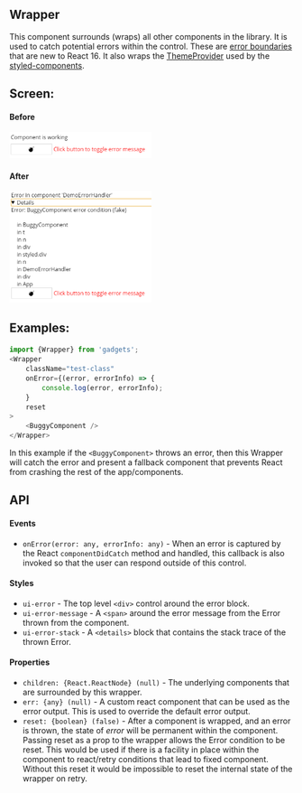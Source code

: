 <a name="module_Wrapper"></a>

## Wrapper
This component surrounds (wraps) all other components in the library.  It
is used to catch potential errors within the control.  These are
[error boundaries](https://reactjs.org/docs/error-boundaries.html)
that are new to React 16.  It also wraps the
[ThemeProvider](https://www.styled-components.com/docs/api#themeprovider)
used by the [styled-components](https://reactjs.org/docs/error-boundaries.html).

## Screen:
#### Before
<img src="https://github.com/jmquigley/gadgets/blob/master/images/wrapper-before.png" width="50%" />

#### After
<img src="https://github.com/jmquigley/gadgets/blob/master/images/wrapper-after.png" width="50%" />

## Examples:

```javascript
import {Wrapper} from 'gadgets';
<Wrapper
    className="test-class"
    onError={(error, errorInfo) => {
        console.log(error, errorInfo);
    }
    reset
>
    <BuggyComponent />
</Wrapper>
```

In this example if the `<BuggyComponent>` throws an error, then this Wrapper
will catch the error and present a fallback component that prevents React
from crashing the rest of the app/components.

## API
#### Events
- `onError(error: any, errorInfo: any)` - When an error is captured by the
React `componentDidCatch` method and handled, this callback is also invoked
so that the user can respond outside of this control.

#### Styles
- `ui-error` - The top level `<div>` control around the error block.
- `ui-error-message` - A `<span>` around the error message from the Error
thrown from the component.
- `ui-error-stack` -  A `<details>` block that contains the stack trace of
the thrown Error.

#### Properties
- `children: {React.ReactNode} (null)` - The underlying components that are
surrounded by this wrapper.
- `err: {any} (null)` - A custom react component that can be used as the
error output.  This is used to override the default error output.
- `reset: {boolean} (false)` - After a component is wrapped, and an error is
thrown, the state of *error* will be permanent within the component.  Passing
reset as a prop to the wrapper allows the Error condition to be reset.  This
would be used if there is a facility in place within the component to
react/retry conditions that lead to fixed component.  Without this reset it
would be impossible to reset the internal state of the wrapper on retry.

